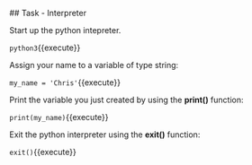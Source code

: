 ## Task - Interpreter

Start up the python intepreter.

`python3`{{execute}}

Assign your name to a variable of type string:

`my_name = 'Chris'`{{execute}}

Print the variable you just created by using the **print()** function:

`print(my_name)`{{execute}}

Exit the python interpreter using the **exit()** function:

`exit()`{{execute}}